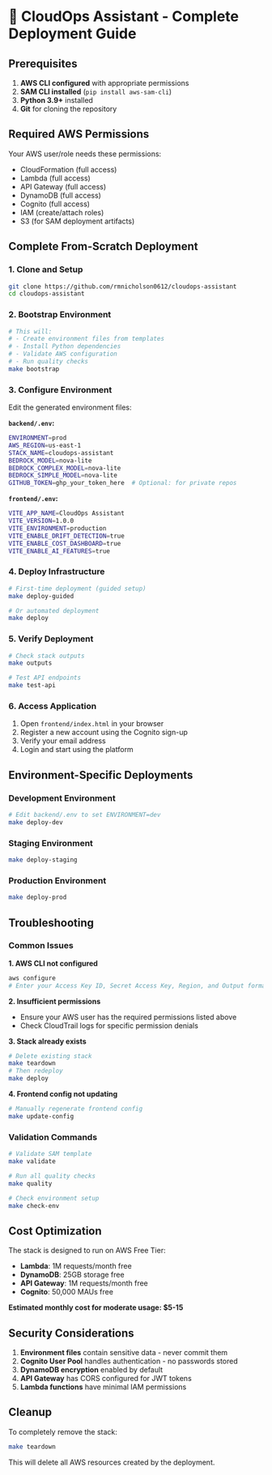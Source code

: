 # 🚀 CloudOps Assistant - Complete Deployment Guide

## Prerequisites

1. **AWS CLI configured** with appropriate permissions
2. **SAM CLI installed** (`pip install aws-sam-cli`)
3. **Python 3.9+** installed
4. **Git** for cloning the repository

## Required AWS Permissions

Your AWS user/role needs these permissions:
- CloudFormation (full access)
- Lambda (full access)
- API Gateway (full access)
- DynamoDB (full access)
- Cognito (full access)
- IAM (create/attach roles)
- S3 (for SAM deployment artifacts)

## Complete From-Scratch Deployment

### 1. Clone and Setup
```bash
git clone https://github.com/rmnicholson0612/cloudops-assistant
cd cloudops-assistant
```

### 2. Bootstrap Environment
```bash
# This will:
# - Create environment files from templates
# - Install Python dependencies
# - Validate AWS configuration
# - Run quality checks
make bootstrap
```

### 3. Configure Environment
Edit the generated environment files:

**`backend/.env`:**
```bash
ENVIRONMENT=prod
AWS_REGION=us-east-1
STACK_NAME=cloudops-assistant
BEDROCK_MODEL=nova-lite
BEDROCK_COMPLEX_MODEL=nova-lite
BEDROCK_SIMPLE_MODEL=nova-lite
GITHUB_TOKEN=ghp_your_token_here  # Optional: for private repos
```

**`frontend/.env`:**
```bash
VITE_APP_NAME=CloudOps Assistant
VITE_VERSION=1.0.0
VITE_ENVIRONMENT=production
VITE_ENABLE_DRIFT_DETECTION=true
VITE_ENABLE_COST_DASHBOARD=true
VITE_ENABLE_AI_FEATURES=true
```

### 4. Deploy Infrastructure
```bash
# First-time deployment (guided setup)
make deploy-guided

# Or automated deployment
make deploy
```

### 5. Verify Deployment
```bash
# Check stack outputs
make outputs

# Test API endpoints
make test-api
```

### 6. Access Application
1. Open `frontend/index.html` in your browser
2. Register a new account using the Cognito sign-up
3. Verify your email address
4. Login and start using the platform

## Environment-Specific Deployments

### Development Environment
```bash
# Edit backend/.env to set ENVIRONMENT=dev
make deploy-dev
```

### Staging Environment
```bash
make deploy-staging
```

### Production Environment
```bash
make deploy-prod
```

## Troubleshooting

### Common Issues

**1. AWS CLI not configured**
```bash
aws configure
# Enter your Access Key ID, Secret Access Key, Region, and Output format
```

**2. Insufficient permissions**
- Ensure your AWS user has the required permissions listed above
- Check CloudTrail logs for specific permission denials

**3. Stack already exists**
```bash
# Delete existing stack
make teardown
# Then redeploy
make deploy
```

**4. Frontend config not updating**
```bash
# Manually regenerate frontend config
make update-config
```

### Validation Commands
```bash
# Validate SAM template
make validate

# Run all quality checks
make quality

# Check environment setup
make check-env
```

## Cost Optimization

The stack is designed to run on AWS Free Tier:
- **Lambda**: 1M requests/month free
- **DynamoDB**: 25GB storage free
- **API Gateway**: 1M requests/month free
- **Cognito**: 50,000 MAUs free

**Estimated monthly cost for moderate usage: $5-15**

## Security Considerations

1. **Environment files** contain sensitive data - never commit them
2. **Cognito User Pool** handles authentication - no passwords stored
3. **DynamoDB encryption** enabled by default
4. **API Gateway** has CORS configured for JWT tokens
5. **Lambda functions** have minimal IAM permissions

## Cleanup

To completely remove the stack:
```bash
make teardown
```

This will delete all AWS resources created by the deployment.
